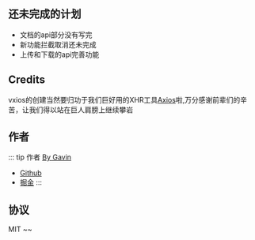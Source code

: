 <!--
 * @Description: 请输入....
 * @Author: Gavin
 * @Date: 2022-02-14 10:49:03
 * @LastEditTime: 2022-02-14 11:29:44
 * @LastEditors: Gavin
-->


## 还未完成的计划
* 文档的api部分没有写完
* 新功能拦截取消还未完成
* 上传和下载的api完善功能


## Credits
vxios的创建当然要归功于我们巨好用的XHR工具[Axios](https://github.com/axios/axios)啦,万分感谢前辈们的辛苦，让我们得以站在巨人肩膀上继续攀岩

## 作者
::: tip 作者
[By Gavin](https://github.com/GAtomis)
* [Github](https://github.com/GAtomis)
* [掘金](https://juejin.cn/user/3474112477148526)
:::
## 协议
 MIT ~~
